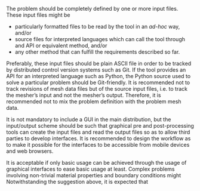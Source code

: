 

The problem should be completely defined by one or more input files.
These input files might be

 * particularly formatted files to be read by the tool in an _ad-hoc_ way, and/or
 * source files for interpreted languages which can call the tool through and API or equivalent method, and/or
 * any other method that can fulfill the requirements described so far.

Preferably, these input files should be plain ASCII file in order to be tracked by distributed control version systems such as Git. If the tool provides an API for an interpreted language such as Python, the Python source used to solve a particular problem should be Git-friendly. It is recommended not to track revisions of mesh data files but of the source input files, i.e. to track the mesher’s input and not the mesher’s output. Therefore, it is recommended not to mix the problem definition with the problem mesh data.

It is not mandatory to include a GUI in the main distribution, but the input/output scheme should be such that graphical pre and post-processing tools can create the input files and read the output files so as to allow third parties to develop interfaces.  It is recommended to design the workflow as to make it possible for the interfaces to be accessible from mobile devices and web browsers.

It is acceptable if only basic usage can be achieved through the usage of graphical interfaces to ease basic usage at least. Complex problems involving non-trivial material properties and boundary conditions might 
Notwithstanding the suggestion above, it is expected that 
